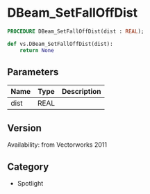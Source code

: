 # DBeam_SetFallOffDist

```pascal
PROCEDURE DBeam_SetFallOffDist(dist : REAL);
```

```python
def vs.DBeam_SetFallOffDist(dist):
    return None
```

## Parameters
|Name|Type|Description|
|---|---|---|
|dist|REAL|   |

## Version
Availability: from Vectorworks 2011

## Category
* Spotlight

